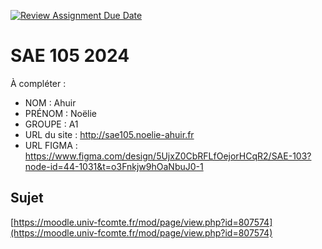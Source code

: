 [![Review Assignment Due Date](https://classroom.github.com/assets/deadline-readme-button-22041afd0340ce965d47ae6ef1cefeee28c7c493a6346c4f15d667ab976d596c.svg)](https://classroom.github.com/a/DNce7fkr)
# SAE 105 2024

À compléter :

- NOM : Ahuir
- PRÉNOM : Noëlie
- GROUPE : A1
- URL du site : http://sae105.noelie-ahuir.fr
- URL FIGMA : https://www.figma.com/design/5UjxZ0CbRFLfOejorHCqR2/SAE-103?node-id=44-1031&t=o3Fnkjw9hOaNbuJ0-1

## Sujet

[https://moodle.univ-fcomte.fr/mod/page/view.php?id=807574](https://moodle.univ-fcomte.fr/mod/page/view.php?id=807574)
